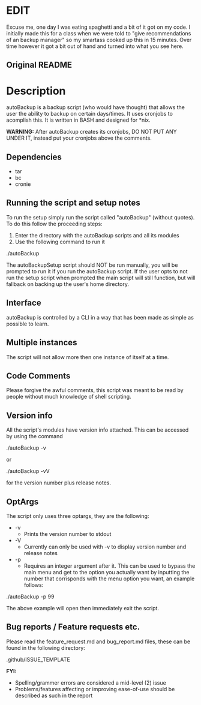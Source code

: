 # EDIT
Excuse me, one day I was eating spaghetti and a bit of it got on my code. I initially made this for a class when we were told to "give recommendations of an backup manager" so my smartass cooked up this in 15 minutes. Over time however it got a bit out of hand and turned into what you see here.

## Original README
# Description
autoBackup is a backup script (who would have thought) that allows the user the ability to backup on certain days/times. It uses cronjobs to acomplish this. It is written in BASH and designed for *nix.

**WARNING:** After autoBackup creates its cronjobs, DO NOT PUT ANY UNDER IT, instead put your cronjobs above the comments.

## Dependencies
+ tar
+ bc
+ cronie

## Running the script and setup notes
To run the setup simply run the script called "autoBackup" (without quotes). To do this follow the proceeding steps:
1. Enter the directory with the autoBackup scripts and all its modules
2. Use the following command to run it 

./autoBackup

The autoBackupSetup script should NOT be run manually, you will be prompted to run it if you run the autoBackup script.
If the user opts to not run the setup script when prompted the main script will still function, but will fallback on backing up the user's home directory.

## Interface
autoBackup is controlled by a CLI in a way that has been made as simple as possible to learn.

## Multiple instances
The script will not allow more then one instance of itself at a time.

## Code Comments
Please forgive the awful comments, this script was meant to be read by people without much knowledge of shell scripting.

## Version info
All the script's modules have version info attached. This can be accessed by using the command 

./autoBackup -v

or

./autoBackup -vV

for the version number plus release notes.

## OptArgs
The script only uses three optargs, they are the following:
+ -v
  + Prints the version number to stdout
+ -V
  + Currently can only be used with -v to display version number and release notes
+ -p
  + Requires an integer argument after it. This can be used to bypass the main menu and get to the option you actually want by inputting the number that corrisponds with the menu option you want, an example follows:

./autoBackup -p 99

The above example will open then immediately exit the script.

## Bug reports / Feature requests etc.
Please read the feature_request.md and bug_report.md files, these can be found in the following directory:

.github/ISSUE_TEMPLATE

**FYI:** 
+ Spelling/grammer errors are considered a mid-level (2) issue
+ Problems/features affecting or improving ease-of-use should be described as such in the report
